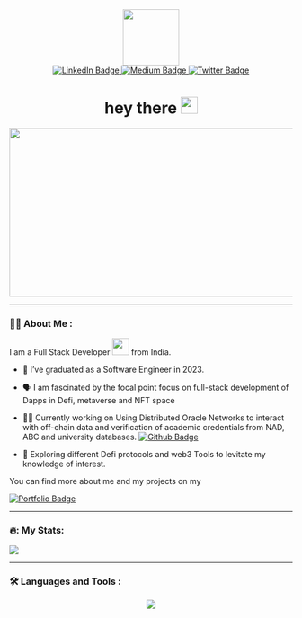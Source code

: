 <div id="header" align="center">
  <img src="https://media.giphy.com/media/M9gbBd9nbDrOTu1Mqx/giphy.gif" width="100"/>
</div>

<div id="badges" align="center">
  <a href="https://www.linkedin.com/in/rishabhjamwal/">
    <img src="https://img.shields.io/badge/LinkedIn-blue?style=for-the-badge&logo=linkedin&logoColor=white" alt="LinkedIn Badge"/>
  </a> 
  <a href="https://medium.com/@jamwal.rishabh">
    <img src="https://img.shields.io/badge/medium-black?style=for-the-badge&logo=medium&logoColor=white" alt="Medium Badge"/>
  </a>  
  <a href="https://twitter.com/ursdiabolically">
    <img src="https://img.shields.io/badge/Twitter-blue?style=for-the-badge&logo=twitter&logoColor=white" alt="Twitter Badge"/>
  </a>    
</div>

<div id="badges" align="center">
  <img src="https://komarev.com/ghpvc/?username=rishabhjamwal&style=flat-square&color=blue" alt=""/>
</div>

<h1 align = "center" >
  hey there
  <img src="https://media.giphy.com/media/hvRJCLFzcasrR4ia7z/giphy.gif" width="30px"/>
</h1>


<div align="center">
  <img src="https://media.giphy.com/media/dWesBcTLavkZuG35MI/giphy.gif" width="600" height="300"/>
</div>

---

### :man_technologist: About Me :

I am a Full Stack Developer <img src="https://media.giphy.com/media/WUlplcMpOCEmTGBtBW/giphy.gif" width="30"> from India.
- :telescope: I’ve graduated as a Software Engineer in 2023.
- 🗣 I am fascinated by the focal point focus on full-stack development of Dapps in Defi, metaverse and NFT space
- 👨‍💼 Currently working on Using Distributed Oracle Networks to interact with off-chain data and
verification of academic credentials from NAD, ABC and university databases.  <a href="https://github.com/rishabhjamwal/Chainlink-functions-Post">
    <img src="https://img.shields.io/badge/Github-black?style=for-the-badge&logo=github&logoColor=white" alt="Github Badge"/>
  </a> 

- :seedling: Exploring different Defi protocols and web3 Tools to levitate my knowledge of interest.

You can find more about me and my projects on my

<a href="https://rishabhjamwal.read.cv">
   <img src="https://img.shields.io/badge/portfolio-red?style=for-the-badge&logo=read.cv&logoColor=white" alt="Portfolio Badge"/>
</a>  

---

### 🔥: My Stats:
<img src="https://github-readme-stats.vercel.app/api?username=rishabhjamwal&show_icons=true"/>

---

### :hammer_and_wrench: Languages and Tools :
<p align="center">
  <a href="https://skillicons.dev">
    <img src="https://skillicons.dev/icons?i=git,linux,js,solidity,python,react,nextjs,express,mysql,mongodb,nodejs,ipfs,figma" />
  </a>
</p>


